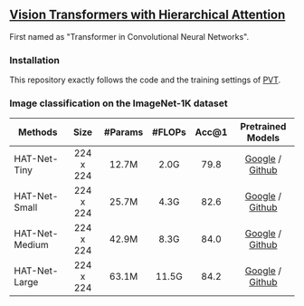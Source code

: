 ## [Vision Transformers with Hierarchical Attention](https://arxiv.org/abs/2106.03180)

First named as "Transformer in Convolutional Neural Networks".


### Installation

This repository exactly follows the code and the training settings of [PVT](https://github.com/whai362/PVT).


### Image classification on the ImageNet-1K dataset

|     Methods     |   Size    | #Params | #FLOPs | Acc@1 |  Pretrained Models  |
|-----------------|:---------:|:-------:|:------:|:-----:|:-------------------:|
|  HAT-Net-Tiny   | 224 x 224 |  12.7M  |  2.0G  |  79.8 | [Google](https://drive.google.com/file/d/1iuhOCEMhEqJlCJKk--Qk1w6TcxP_Plgf/view?usp=sharing) / [Github](https://github.com/yun-liu/HAT-Net/releases/download/v2.0/HAT-Net_Tiny.pth) |
|  HAT-Net-Small  | 224 x 224 |  25.7M  |  4.3G  |  82.6 | [Google](https://drive.google.com/file/d/1lfVT_nCndVAPikAivigl72Ne5XKjfkCp/view?usp=sharing) / [Github](https://github.com/yun-liu/HAT-Net/releases/download/v2.0/HAT-Net_Small.pth) |
|  HAT-Net-Medium | 224 x 224 |  42.9M  |  8.3G  |  84.0 | [Google](https://drive.google.com/file/d/1fWITg1Cfm0qDaYw7xhfF8pXdbhK5ctHY/view?usp=sharing) / [Github](https://github.com/yun-liu/HAT-Net/releases/download/v2.0/HAT-Net_Medium.pth) |
|  HAT-Net-Large  | 224 x 224 |  63.1M  |  11.5G |  84.2 | [Google](https://drive.google.com/file/d/1MPNd86S_BvtPDrH_h39vjjvN12opsMki/view?usp=sharing) / [Github](https://github.com/yun-liu/HAT-Net/releases/download/v2.0/HAT-Net_Large.pth) |

